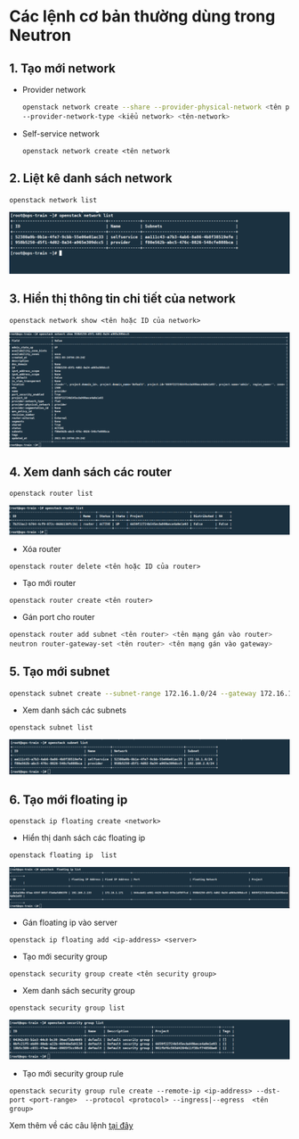 # Các lệnh cơ bản thường dùng trong Neutron

## 1. Tạo mới network
- Provider network

  ``` sh
  openstack network create --share --provider-physical-network <tên provider network> \
  --provider-network-type <kiểu network> <tên-network>
  ```
- Self-service network

  ```
  openstack network create <tên network
  ```

## 2. Liệt kê danh sách network

```
openstack network list
```
![](ntimg/nt-list.png)

## 3. Hiển thị thông tin chi tiết của network

```
openstack network show <tên hoặc ID của network>
```
![](ntimg/nt-net-show.png)
## 4. Xem danh sách các router

```
openstack router list
```
![](ntimg/nt-router.png)
- Xóa router

```
openstack router delete <tên hoặc ID của router>
```

- Tạo mới router

```
openstack router create <tên router>
```

- Gán port cho router

``` sh
openstack router add subnet <tên router> <tên mạng gán vào router>
neutron router-gateway-set <tên router> <tên mạng gán vào gateway>
```

## 5. Tạo mới subnet

``` sh
openstack subnet create --subnet-range 172.16.1.0/24 --gateway 172.16.1.1 --network provider --allocation-pool start=172.16.1.242,end=172.16.1.250 --dns-nameserver 8.8.8.8 provider
```


- Xem danh sách các subnets

```
openstack subnet list
```
![](ntimg/nt-subnet.png)


## 6. Tạo mới floating ip

```
openstack ip floating create <network>
```

- Hiển thị danh sách các floating ip

```
openstack floating ip  list
```
![](ntimg/nt-float.png)
- Gán floating ip vào server

```
openstack ip floating add <ip-address> <server>
```

- Tạo mới security group

```
openstack security group create <tên security group>
```

- Xem danh sách security group

```
openstack security group list
```
![](ntimg/nt-sec-group.png)
- Tạo mới security group rule

```
openstack security group rule create --remote-ip <ip-address> --dst-port <port-range>  --protocol <protocol> --ingress|--egress  <tên group>
```

Xem thêm về các câu lệnh [tại đây](https://docs.openstack.org/python-openstackclient/latest/cli/command-list.html)